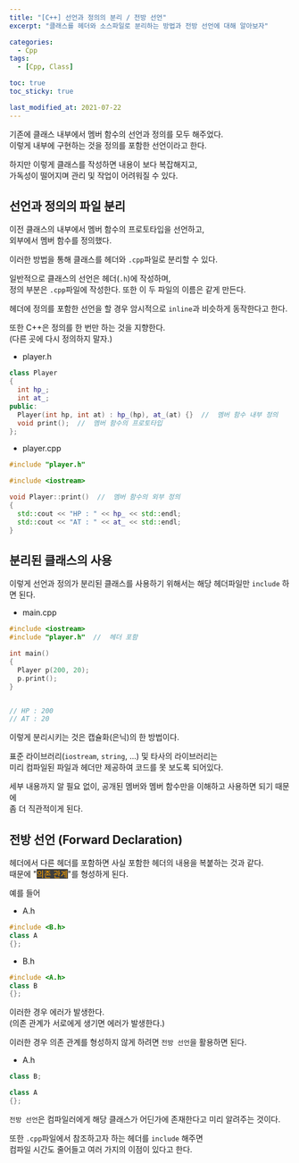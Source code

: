 ```yaml
---
title: "[C++] 선언과 정의의 분리 / 전방 선언"
excerpt: "클래스를 헤더와 소스파일로 분리하는 방법과 전방 선언에 대해 알아보자"

categories:
  - Cpp
tags:
  - [Cpp, Class]

toc: true
toc_sticky: true

last_modified_at: 2021-07-22
---
```


기존에 클래스 내부에서 멤버 함수의 선언과 정의를 모두 해주었다.   
이렇게 내부에 구현하는 것을 정의를 포함한 선언이라고 한다.

하지만 이렇게 클래스를 작성하면 내용이 보다 복잡해지고,   
가독성이 떨어지며 관리 및 작업이 어려워질 수 있다.

## 선언과 정의의 파일 분리

이전 클래스의 내부에서 멤버 함수의 프로토타입을 선언하고,   
외부에서 멤버 함수를 정의했다.

이러한 방법을 통해 클래스를 헤더와 `.cpp`파일로 분리할 수 있다.

일반적으로 클래스의 선언은 헤더(`.h`)에 작성하며,   
정의 부분은 `.cpp`파일에 작성한다. 또한 이 두 파일의 이름은 같게 만든다.

헤더에 정의를 포함한 선언을 할 경우 암시적으로 `inline`과 비슷하게 동작한다고 한다.

또한 C++은 정의를 한 번만 하는 것을 지향한다.   
(다른 곳에 다시 정의하지 말자.)

* player.h

```cpp
class Player
{
  int hp_;
  int at_;
public:
  Player(int hp, int at) : hp_(hp), at_(at) {}  //  멤버 함수 내부 정의
  void print();  //  멤버 함수의 프로토타입
};
```

* player.cpp

```cpp
#include "player.h"

#include <iostream>

void Player::print()  //  멤버 함수의 외부 정의
{
  std::cout << "HP : " << hp_ << std::endl;
  std::cout << "AT : " << at_ << std::endl;
}
```

## 분리된 클래스의 사용

이렇게 선언과 정의가 분리된 클래스를 사용하기 위해서는 해당 헤더파일만 `include` 하면 된다.

* main.cpp

```cpp
#include <iostream>
#include "player.h"  //  헤더 포함

int main()
{
  Player p(200, 20);
  p.print();
}


// HP : 200
// AT : 20
```

이렇게 분리시키는 것은 캡슐화(은닉)의 한 방법이다.

표준 라이브러리(`iostream`, `string`, ...) 및 타사의 라이브러리는   
미리 컴파일된 파일과 헤더만 제공하여 코드를 못 보도록 되어있다.

세부 내용까지 알 필요 없이, 공개된 멤버와 멤버 함수만을 이해하고 사용하면 되기 때문에   
좀 더 직관적이게 된다.

## 전방 선언 (Forward Declaration)

헤더에서 다른 헤더를 포함하면 사실 포함한 헤더의 내용을 복붙하는 것과 같다.   
때문에 "<mark style="background-color: #3e3e3e; color: orange;">의존 관계</mark>"를 형성하게 된다.

예를 들어

* A.h
```cpp
#include <B.h>
class A
{};
```

* B.h 
```cpp
#include <A.h>
class B
{};
```

이러한 경우 에러가 발생한다.   
(의존 관계가 서로에게 생기면 에러가 발생한다.)

이러한 경우 의존 관계를 형성하지 않게 하려면 `전방 선언`을 활용하면 된다.

* A.h

```cpp
class B;

class A
{};
```

`전방 선언`은 컴파일러에게 해당 클래스가 어딘가에 존재한다고 미리 알려주는 것이다.

또한 `.cpp`파일에서 참조하고자 하는 헤더를 `include` 해주면   
컴파일 시간도 줄어들고 여러 가지의 이점이 있다고 한다.